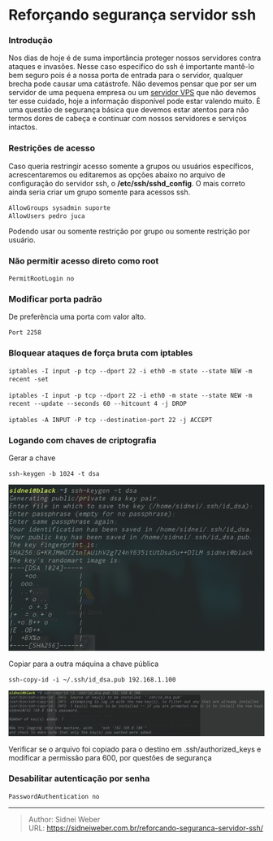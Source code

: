 # Reforçando segurança servidor ssh

### Introdução

Nos dias de hoje é de suma importância proteger nossos servidores contra ataques e invasões. Nesse caso especifico do ssh é importante mantê-lo bem seguro pois é a nossa porta de entrada para o servidor, qualquer brecha pode causar uma catástrofe. Não devemos pensar que por ser um servidor de uma pequena empresa ou um [servidor VPS](https://www.melhorhospedagemdesites.com/servidor-vps/) que não devemos ter esse cuidado, hoje a informação disponível pode estar valendo muito. É uma questão de segurança básica que devemos estar atentos para não termos dores de cabeça e continuar com nossos servidores e serviços intactos.

### Restrições de acesso

Caso queria restringir acesso somente a grupos ou usuários específicos, acrescentaremos ou editaremos as opções abaixo no arquivo de configuração do servidor ssh, o **/etc/ssh/sshd_config**. O mais correto ainda seria criar um grupo somente para acessos ssh.

```shell
AllowGroups sysadmin suporte
AllowUsers pedro juca
```

Podendo usar ou somente restrição por grupo ou somente restrição por usuário.

### Não permitir acesso direto como root

```shell
PermitRootLogin no
```

### Modificar porta padrão

De preferência uma porta com valor alto.

```shell
Port 2258
```

### Bloquear ataques de força bruta com iptables

```shell
iptables -I input -p tcp --dport 22 -i eth0 -m state --state NEW -m recent -set

iptables -I input -p tcp --dport 22 -i eth0 -m state --state NEW -m recent --update --seconds 60 --hitcount 4 -j DROP

iptables -A INPUT -P tcp --destination-port 22 -j ACCEPT
```

### Logando com chaves de criptografia

Gerar a chave

```shell
ssh-keygen -b 1024 -t dsa
```

![ssh ><](/img/uploads/2016/09/Seleção_009.png)

Copiar para a outra máquina a chave pública

```shell
ssh-copy-id -i ~/.ssh/id_dsa.pub 192.168.1.100
```

![ssh ><](/img/uploads/2016/09/Seleção_010.png)

Verificar se o arquivo foi copiado para o destino em .ssh/authorized_keys e modificar a permissão para 600, por questões de segurança

### Desabilitar autenticação por senha

```shell
PasswordAuthentication no
```


---

> Author: Sidnei Weber  
> URL: https://sidneiweber.com.br/reforcando-seguranca-servidor-ssh/  

